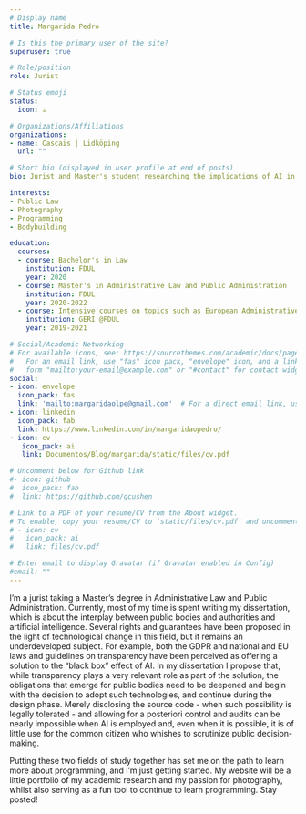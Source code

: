 ```yaml
---
# Display name
title: Margarida Pedro

# Is this the primary user of the site?
superuser: true

# Role/position
role: Jurist

# Status emoji
status:
  icon: ☕️

# Organizations/Affiliations
organizations:
- name: Cascais | Lidköping
  url: ""

# Short bio (displayed in user profile at end of posts)
bio: Jurist and Master's student researching the implications of AI in public administration. Passionate about photography, cooking, and learning programming.

interests:
- Public Law
- Photography
- Programming
- Bodybuilding

education:
  courses:
  - course: Bachelor's in Law
    institution: FDUL
    year: 2020
  - course: Master's in Administrative Law and Public Administration
    institution: FDUL
    year: 2020-2022
  - course: Intensive courses on topics such as European Administrative Law, Regulation of Energy Markets, and Corporate Governance
    institution: GERI @FDUL
    year: 2019-2021

# Social/Academic Networking
# For available icons, see: https://sourcethemes.com/academic/docs/page-builder/#icons
#   For an email link, use "fas" icon pack, "envelope" icon, and a link in the
#   form "mailto:your-email@example.com" or "#contact" for contact widget.
social:
- icon: envelope
  icon_pack: fas
  link: 'mailto:margaridaolpe@gmail.com'  # For a direct email link, use "mailto:test@example.org".
- icon: linkedin
  icon_pack: fab
  link: https://www.linkedin.com/in/margaridaopedro/
- icon: cv
   icon_pack: ai
   link: Documentos/Blog/margarida/static/files/cv.pdf

# Uncomment below for Github link
#- icon: github
#  icon_pack: fab
#  link: https://github.com/gcushen

# Link to a PDF of your resume/CV from the About widget.
# To enable, copy your resume/CV to `static/files/cv.pdf` and uncomment the lines below.
# - icon: cv
#   icon_pack: ai
#   link: files/cv.pdf

# Enter email to display Gravatar (if Gravatar enabled in Config)
#email: ""
---
```


I’m a jurist taking a Master’s degree in Administrative Law and Public Administration. Currently, most of my time is spent writing my dissertation, which is about the interplay between public bodies and authorities and artificial intelligence. Several rights and guarantees have been proposed in the light of technological change in this field, but it remains an underdeveloped subject. For example, both the GDPR and national and EU laws and guidelines on transparency have been perceived as offering a solution to the “black box” effect of AI. In my dissertation I propose that, while transparency plays a very relevant role as part of the solution, the obligations that emerge for public bodies need to be deepened and begin with the decision to adopt such technologies, and continue during the design phase. Merely disclosing the source code - when such possibility is legally tolerated - and allowing for a posteriori control and audits can be nearly impossible when AI is employed and, even when it is possible, it is of little use for the common citizen who whishes to scrutinize public decision-making.

Putting these two fields of study together has set me on the path to learn more about programming, and I’m just getting started. My website will be a little portfolio of my academic research and my passion for photography, whilst also serving as a fun tool to continue to learn programming. Stay posted!